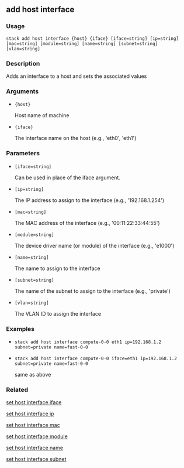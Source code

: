 ## add host interface

### Usage

`stack add host interface {host} {iface} [iface=string] [ip=string] [mac=string] [module=string] [name=string] [subnet=string] [vlan=string]`

### Description

Adds an interface to a host and sets the associated values

### Arguments

* `{host}`

   Host name of machine

* `{iface}`

   The interface name on the host (e.g., 'eth0', 'eth1')


### Parameters
* `[iface=string]`

   Can be used in place of the iface argument.
* `[ip=string]`

   The IP address to assign to the interface (e.g., '192.168.1.254')
* `[mac=string]`

   The MAC address of the interface (e.g., '00:11:22:33:44:55')
* `[module=string]`

   The device driver name (or module) of the interface (e.g., 'e1000')
* `[name=string]`

   The name to assign to the interface
* `[subnet=string]`

   The name of the subnet to assign to the interface (e.g., 'private')
* `[vlan=string]`

   The VLAN ID to assign the interface

### Examples

* `stack add host interface compute-0-0 eth1 ip=192.168.1.2 subnet=private name=fast-0-0`

   

* `stack add host interface compute-0-0 iface=eth1 ip=192.168.1.2 subnet=private name=fast-0-0`

   same as above


### Related
[set host interface iface](set-host-interface-iface)

[set host interface ip](set-host-interface-ip)

[set host interface mac](set-host-interface-mac)

[set host interface module](set-host-interface-module)

[set host interface name](set-host-interface-name)

[set host interface subnet](set-host-interface-subnet)


